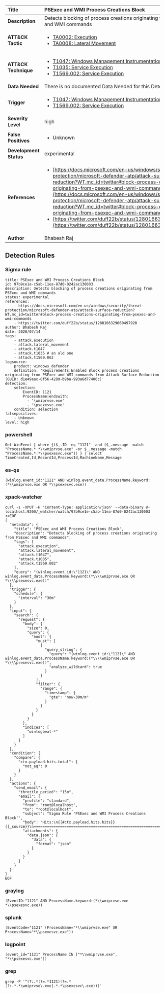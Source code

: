 | Title                    | PSExec and WMI Process Creations Block       |
|:-------------------------|:------------------|
| **Description**          | Detects blocking of process creations originating from PSExec and WMI commands |
| **ATT&amp;CK Tactic**    |  <ul><li>[TA0002: Execution](https://attack.mitre.org/tactics/TA0002)</li><li>[TA0008: Lateral Movement](https://attack.mitre.org/tactics/TA0008)</li></ul>  |
| **ATT&amp;CK Technique** | <ul><li>[T1047: Windows Management Instrumentation](https://attack.mitre.org/techniques/T1047)</li><li>[T1035: Service Execution](https://attack.mitre.org/techniques/T1035)</li><li>[T1569.002: Service Execution](https://attack.mitre.org/techniques/T1569/002)</li></ul>  |
| **Data Needed**          |  There is no documented Data Needed for this Detection Rule yet  |
| **Trigger**              | <ul><li>[T1047: Windows Management Instrumentation](../Triggers/T1047.md)</li><li>[T1569.002: Service Execution](../Triggers/T1569.002.md)</li></ul>  |
| **Severity Level**       | high |
| **False Positives**      | <ul><li>Unknown</li></ul>  |
| **Development Status**   | experimental |
| **References**           | <ul><li>[https://docs.microsoft.com/en-us/windows/security/threat-protection/microsoft-defender-atp/attack-surface-reduction?WT.mc_id=twitter#block-process-creations-originating-from-psexec-and-wmi-commands](https://docs.microsoft.com/en-us/windows/security/threat-protection/microsoft-defender-atp/attack-surface-reduction?WT.mc_id=twitter#block-process-creations-originating-from-psexec-and-wmi-commands)</li><li>[https://twitter.com/duff22b/status/1280166329660497920](https://twitter.com/duff22b/status/1280166329660497920)</li></ul>  |
| **Author**               | Bhabesh Raj |


## Detection Rules

### Sigma rule

```
title: PSExec and WMI Process Creations Block
id: 97b9ce1e-c5ab-11ea-87d0-0242ac130003
description: Detects blocking of process creations originating from PSExec and WMI commands
status: experimental
references:
    - https://docs.microsoft.com/en-us/windows/security/threat-protection/microsoft-defender-atp/attack-surface-reduction?WT.mc_id=twitter#block-process-creations-originating-from-psexec-and-wmi-commands
    - https://twitter.com/duff22b/status/1280166329660497920
author: Bhabesh Raj
date: 2020/07/14
tags:
    - attack.execution
    - attack.lateral_movement
    - attack.t1047
    - attack.t1035 # an old one
    - attack.t1569.002
logsource:
    product: windows_defender
    definition: 'Requirements:Enabled Block process creations originating from PSExec and WMI commands from Attack Surface Reduction (GUID: d1e49aac-8f56-4280-b9ba-993a6d77406c)'
detection:
    selection:
        EventID: 1121
        ProcessName|endswith:
          - '\wmiprvse.exe'
          - '\psexesvc.exe'
    condition: selection
falsepositives:
    - Unknown
level: high

```





### powershell
    
```
Get-WinEvent | where {($_.ID -eq "1121" -and ($_.message -match "ProcessName.*.*\\wmiprvse.exe" -or $_.message -match "ProcessName.*.*\\psexesvc.exe")) } | select TimeCreated,Id,RecordId,ProcessId,MachineName,Message
```


### es-qs
    
```
(winlog.event_id:"1121" AND winlog.event_data.ProcessName.keyword:(*\\wmiprvse.exe OR *\\psexesvc.exe))
```


### xpack-watcher
    
```
curl -s -XPUT -H 'Content-Type: application/json' --data-binary @- localhost:9200/_watcher/watch/97b9ce1e-c5ab-11ea-87d0-0242ac130003 <<EOF
{
  "metadata": {
    "title": "PSExec and WMI Process Creations Block",
    "description": "Detects blocking of process creations originating from PSExec and WMI commands",
    "tags": [
      "attack.execution",
      "attack.lateral_movement",
      "attack.t1047",
      "attack.t1035",
      "attack.t1569.002"
    ],
    "query": "(winlog.event_id:\"1121\" AND winlog.event_data.ProcessName.keyword:(*\\\\wmiprvse.exe OR *\\\\psexesvc.exe))"
  },
  "trigger": {
    "schedule": {
      "interval": "30m"
    }
  },
  "input": {
    "search": {
      "request": {
        "body": {
          "size": 0,
          "query": {
            "bool": {
              "must": [
                {
                  "query_string": {
                    "query": "(winlog.event_id:\"1121\" AND winlog.event_data.ProcessName.keyword:(*\\\\wmiprvse.exe OR *\\\\psexesvc.exe))",
                    "analyze_wildcard": true
                  }
                }
              ],
              "filter": {
                "range": {
                  "timestamp": {
                    "gte": "now-30m/m"
                  }
                }
              }
            }
          }
        },
        "indices": [
          "winlogbeat-*"
        ]
      }
    }
  },
  "condition": {
    "compare": {
      "ctx.payload.hits.total": {
        "not_eq": 0
      }
    }
  },
  "actions": {
    "send_email": {
      "throttle_period": "15m",
      "email": {
        "profile": "standard",
        "from": "root@localhost",
        "to": "root@localhost",
        "subject": "Sigma Rule 'PSExec and WMI Process Creations Block'",
        "body": "Hits:\n{{#ctx.payload.hits.hits}}{{_source}}\n================================================================================\n{{/ctx.payload.hits.hits}}",
        "attachments": {
          "data.json": {
            "data": {
              "format": "json"
            }
          }
        }
      }
    }
  }
}
EOF

```


### graylog
    
```
(EventID:"1121" AND ProcessName.keyword:(*\\wmiprvse.exe *\\psexesvc.exe))
```


### splunk
    
```
(EventCode="1121" (ProcessName="*\\wmiprvse.exe" OR ProcessName="*\\psexesvc.exe"))
```


### logpoint
    
```
(event_id="1121" ProcessName IN ["*\\wmiprvse.exe", "*\\psexesvc.exe"])
```


### grep
    
```
grep -P '^(?:.*(?=.*1121)(?=.*(?:.*.*\wmiprvse\.exe|.*.*\psexesvc\.exe)))'
```



